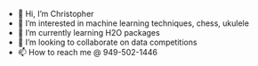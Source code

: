 - 👋 Hi, I’m Christopher
- 👀 I’m interested in machine learning techniques, chess, ukulele
- 🌱 I’m currently learning H2O packages
- 💞️ I’m looking to collaborate on data competitions
- 📫 How to reach me @ 949-502-1446

<!---
chrischen812/chrischen812 is a ✨ special ✨ repository because its `README.md` (this file) appears on your GitHub profile.
You can click the Preview link to take a look at your changes.
--->
